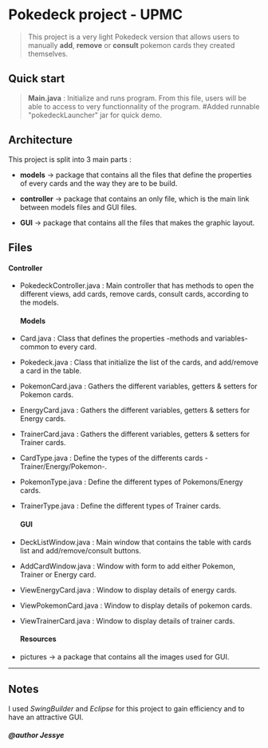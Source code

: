 # Pokedeck project - UPMC

> This project is a very light Pokedeck version that allows users to manually **add**, **remove** or **consult** pokemon cards they created themselves.


## Quick start

> **Main.java** : Initialize and runs program.
> From this file, users will be able to access to very functionnality of the program.
> #Added runnable "pokedeckLauncher" jar for quick demo.

## Architecture

This project is split into 3 main parts :

* **models** -> package that contains all the files that define the properties of every cards and the way they are to be build.

* **controller** -> package that contains an only file, which is the main link between models files and GUI files.

* **GUI** -> package that contains all the files that makes the graphic layout.

## Files
  #### Controller
* PokedeckController.java : Main controller that has methods to open the different views, add cards, remove cards, consult cards, according to the models.

  #### Models
* Card.java : Class that defines the properties -methods and variables- common to every card.

* Pokedeck.java : Class that initialize the list of the cards, and add/remove a card in the table.

* PokemonCard.java : Gathers the different variables, getters & setters for Pokemon cards.

* EnergyCard.java : Gathers the different variables, getters & setters for Energy cards.

* TrainerCard.java : Gathers the different variables, getters & setters for Trainer cards.

* CardType.java : Define the types of the differents cards -Trainer/Energy/Pokemon-.

* PokemonType.java : Define the different types of Pokemons/Energy cards.

* TrainerType.java : Define the different types of Trainer cards.

  #### GUI
* DeckListWindow.java : Main window that contains the table with cards list and add/remove/consult buttons.

* AddCardWindow.java : Window with form to add either Pokemon, Trainer or Energy card.

* ViewEnergyCard.java : Window to display details of energy cards.

* ViewPokemonCard.java : Window to display details of pokemon cards.

* ViewTrainerCard.java : Window to display details of trainer cards.

  #### Resources
* pictures -> a package that contains all the images used for GUI.

------------------------------------

## Notes

I used *SwingBuilder* and *Eclipse* for this project to gain efficiency and to have an attractive GUI.

##### @author Jessye
